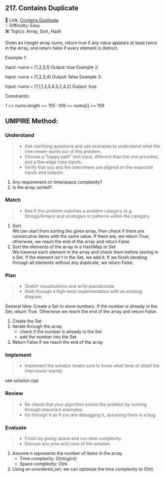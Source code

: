## 217. Contains Duplicate
🔗 Link: [Contains Duplicate](https://leetcode.com/problems/contains-duplicate/)  
💡 Difficulty: Easy  
🛠️ Topics: Array, Sort, Hash  

Given an integer array nums, return true if any value appears at least twice in the array, and return false if every element is distinct.

Example 1:

Input: nums = [1,2,3,1]
Output: true
Example 2:

Input: nums = [1,2,3,4]
Output: false
Example 3:

Input: nums = [1,1,1,3,3,4,3,2,4,2]
Output: true
 
Constraints:

1 <= nums.length <= 105
-109 <= nums[i] <= 109

## UMPIRE Method:

### Understand
> - Ask clarifying questions and use examples to understand what the interviewer wants out of this problem.
> - Choose a “happy path” test input, different than the one provided, and a few edge case inputs.
> - Verify that you and the interviewer are aligned on the expected inputs and outputs.
1. Any requirement on time/space complexity?
2. Is the array sorted?
### Match
> - See if this problem matches a problem category (e.g. Strings/Arrays) and strategies or patterns within the category.
1. Sort  
   We can start from sorting the given array, then check if there are consecutive items with the same value. If there are, we return True; otherwise, we reach the end of the array and return False.
2. Sort the elements of the array in a HashMap or Set  
   We traverse each element in the array and check them before storing in a Set. If the element isn't in the Set,  we add it. If we finish iterating through all elements without any duplicate, we return False. 
### Plan
> - Sketch visualizations and write pseudocode.
> - Walk through a high-level implementation with an existing diagram.

General Idea: Create a Set to store numbers. If the number is already in the Set, return True. Otherwise we reach the end of the array and return False.  
1. Create the Set
2. Iterate through the array
   - check if the number is already in the Set
   - add the number into the Set
3. Return False if we reach the end of the array

### Implement
> - Implement the solution (make sure to know what level of detail the interviewer wants)  

see solution.cpp
### Review
> - Re-check that your algorithm solves the problem by running through important examples.
> - Go through it as if you are debugging it, assuming there is a bug.
### Evaluate
> - Finish by giving space and run-time complexity.
> - Discuss any pros and cons of the solution.
1. Assume n represents the number of items in the array.
   - Time complexity: O(nlog(n))
   - Space complexity: O(n)
2. Using an unordered_set, we can optimize the time complexity to O(n).

